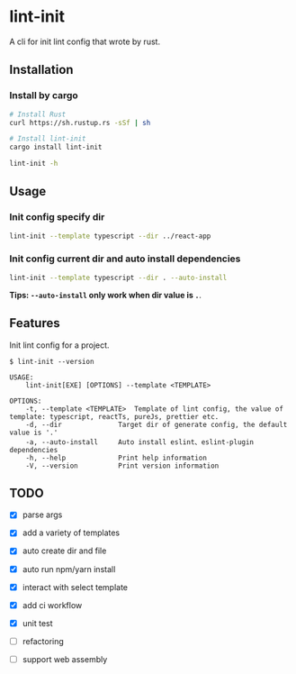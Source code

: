 # lint-init

A cli for init lint config that wrote by rust.

## Installation

### Install by cargo

```bash
# Install Rust
curl https://sh.rustup.rs -sSf | sh

# Install lint-init
cargo install lint-init

lint-init -h
```

## Usage

### Init config specify dir

```bash
lint-init --template typescript --dir ../react-app
```

### Init config current dir and auto install dependencies

```bash
lint-init --template typescript --dir . --auto-install
```

**Tips: `--auto-install` only work when dir value is `.`**.

## Features

Init lint config for a project.

```console
$ lint-init --version

USAGE:
    lint-init[EXE] [OPTIONS] --template <TEMPLATE>

OPTIONS:
    -t, --template <TEMPLATE>  Template of lint config, the value of template: typescript, reactTs, pureJs, prettier etc.
    -d, --dir              Target dir of generate config, the default value is '.'
    -a, --auto-install     Auto install eslint、eslint-plugin dependencies
    -h, --help             Print help information
    -V, --version          Print version information
```

## TODO

- [x] parse args

- [x] add a variety of templates

- [x] auto create dir and file

- [x] auto run npm/yarn install

- [x] interact with select template

- [x] add ci workflow

- [x] unit test

- [ ] refactoring

- [ ] support web assembly
